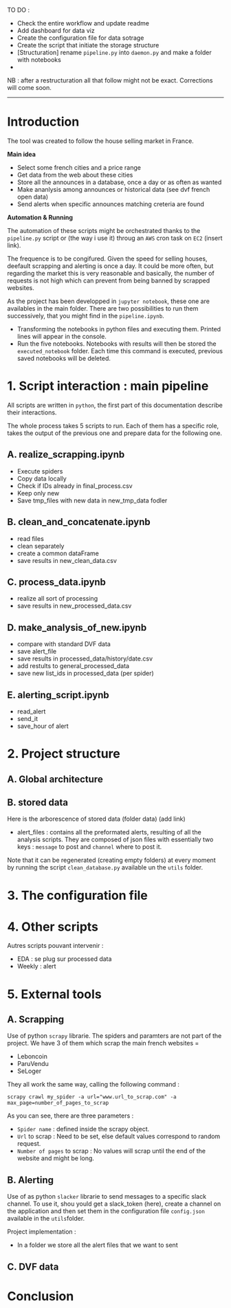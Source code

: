 TO DO : 
- Check the entire workflow and update readme
- Add dashboard for data viz 
- Create the configuration file for data sotrage
- Create the script that initiate the storage structure
- [Structuration] rename `pipeline.py` into `daemon.py` and make a folder with notebooks
- 
NB : after a restructuration all that follow might not be exact. Corrections will come soon.
________________

# Introduction

The tool was created to follow the house selling market in France.

__Main idea__
- Select some french cities and a price range
- Get data from the web about these cities
- Store all the announces in a database, once a day or as often as wanted
- Make ananlysis among announces or historical data (see dvf french open data)
- Send alerts when specific announces matching creteria are found

__Automation & Running__

The automation of these scripts might be orchestrated thanks to the `pipeline.py` script or (the way i use it) throug an `AWS` cron task on `EC2` (insert link). 

The frequence is to be congifured. Given the speed for selling houses, deefault scrapping and alerting is once a day. It could be more often, but regarding the market this is very reasonable and basically, the number of requests is not high which can prevent from being banned by scrapped websites.

As the project has been developped in `jupyter notebook`, these one are availables in the main folder. There are two possibilities to run them successively, that you might find in the  `pipeline.ipynb`.

- Transforming the notebooks in python files and executing them. Printed lines will appear in the console.
- Run the five notebooks. Notebooks with results will then be stored the `executed_notebook` folder. Each time this command is executed, previous saved notebooks will be deleted.


# 1. Script interaction : main pipeline

 All scripts are written in `python`, the first part of this documentation describe their interactions.

The whole process takes 5 scripts to run. Each of them has a specific role, takes the output of the previous one and prepare data for the following one.

## A. realize_scrapping.ipynb

- Execute spiders
- Copy data locally
- Check if IDs already in final_process.csv
- Keep only new
- Save tmp_files with new data in new_tmp_data fodler

## B. clean_and_concatenate.ipynb
- read files
- clean separately
- create a common dataFrame
- save results in new_clean_data.csv
 
## C. process_data.ipynb
- realize all sort of processing
- save results in new_processed_data.csv

## D. make_analysis_of_new.ipynb
- compare with standard DVF data
- save alert_file
- save results in processed_data/history/date.csv
- add restults to general_processed_data
- save new list_ids in processed_data (per spider)
    
## E. alerting_script.ipynb
- read_alert
- send_it
- save_hour of alert
    
# 2. Project structure

## A. Global architecture

## B. stored data

Here is the arborescence of stored data (folder data) (add link)

- alert_files : contains all the preformated alerts, resulting of all the analysis scripts. They are composed of json files with essentially two keys : `message` to post and `channel` where to post it.

Note that it can be regenerated (creating empty folders) at every moment by running the script `clean_database.py` available un the `utils` folder.



# 3. The configuration file


# 4. Other scripts    
Autres scripts pouvant intervenir :
- EDA : se plug sur processed data
- Weekly : alert

# 5. External tools

## A. Scrapping 

Use of python `scrapy` librarie.
The spiders and paramters are not part of the project.
We have 3 of them which scrap the main french websites =
- Leboncoin
- ParuVendu
- SeLoger

They all work the same way, calling the following command :

`scrapy crawl my_spider -a url="www.url_to_scrap.com" -a max_page=number_of_pages_to_scrap`

As you can see, there are three parameters :
- `Spider name` : defined inside the scrapy object.
- `Url` to scrap : Need to be set, else default values correspond to random request.
- `Number of pages` to scrap : No values will scrap until the end of the website and might be long.

## B. Alerting

Use of as python `slacker` librarie to send messages to a specific slack channel.
To use it, shou yould get a slack_token (here), create a channel on the application and then set them in the configuration file `config.json` available in the `utils`folder.



Project implementation : 

- In a folder we store all the alert files that we want to sent

## C. DVF data



# Conclusion
